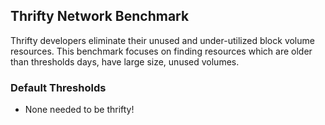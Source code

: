 ## Thrifty Network Benchmark

Thrifty developers eliminate their unused and under-utilized block volume resources. This benchmark focuses on finding resources which are older than thresholds days, have large size, unused volumes.

### Default Thresholds
- None needed to be thrifty!
